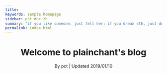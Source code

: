 ```yaml
---
title: 
keywords: sample homepage
sidebar: pct_doc_zh
summary: "if you like someone, just tell her; if you dream sth, just do it!"
permalink: index.html
---
```






<h1 align="center">Welcome to plainchant's blog </h1>
<p align="center" class="version">By pct | Updated 2019/01/10</p>

